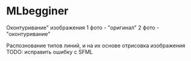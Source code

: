 # MLbegginer
Оконтуривание" изображения
1 фото - "оригинал"
2 фото - "оконтуривание"

Распознование типов линий, и на их основе отрисовка изображения
TODO: исправить ошибку с SFML
